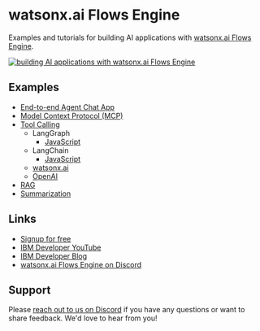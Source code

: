# watsonx.ai Flows Engine

Examples and tutorials for building AI applications with [watsonx.ai Flows Engine](https://ibm.biz/wxflows).

[![building AI applications with watsonx.ai Flows Engine](http://img.youtube.com/vi/75J7M0TM6-M/0.jpg)](http://www.youtube.com/watch?v=75J7M0TM6-M "Video Title")

## Examples

- [End-to-end Agent Chat App](./examples/chat-app/)
- [Model Context Protocol (MCP)](./examples/mcp/)
- [Tool Calling](./examples/tool-calling/)
  - LangGraph
    - [JavaScript](./examples/tool-calling/langgraph/javascript)
  - LangChain
    - [JavaScript](./examples/tool-calling/langchain/javascript)
  - [watsonx.ai](./examples/tool-calling/watsonx/)
  - [OpenAI](./examples/tool-calling/openai/)
- [RAG](./examples/rag-question-answer/)
- [Summarization](./examples/webpage-summarization/)

## Links

- [Signup for free](https://ibm.biz/wxflows)
- [IBM Developer YouTube](https://www.youtube.com/@IBMDeveloperAdvocates/videos)
- [IBM Developer Blog](https://developer.ibm.com)
- [watsonx.ai Flows Engine on Discord](https://ibm.biz/wxflows-discord)

## Support

Please [reach out to us on Discord](https://ibm.biz/wxflows-discord) if you have any questions or want to share feedback. We'd love to hear from you!
